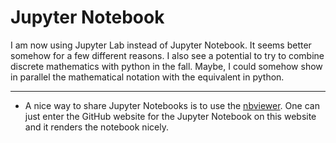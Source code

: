 # Jupyter Notebook

I am now using Jupyter Lab instead of Jupyter Notebook.  It seems better somehow for a few different reasons.  I also see a potential to try to combine discrete mathematics with python in the fall.  Maybe, I could somehow show in parallel the mathematical notation with the equivalent in python.

---

* A nice way to share Jupyter Notebooks is to use the [nbviewer](https://nbviewer.org).  One can just enter the GitHub website for the Jupyter Notebook on this website and it renders the notebook nicely.